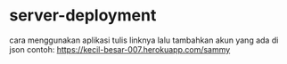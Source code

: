 # server-deployment
cara menggunakan aplikasi 
tulis linknya lalu tambahkan akun yang ada di json
contoh:
https://kecil-besar-007.herokuapp.com/sammy
